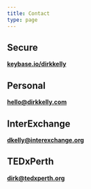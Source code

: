 ```yaml
---
title: Contact
type: page
---
```

## Secure

[**keybase.io/dirkkelly**](https://keybase.io/dirkkelly)

## Personal

[**hello@dirkkelly.com**](mailto:hello@dirkkelly.com)

## InterExchange

[**dkelly@interexchange.org**](mailto:dkelly@interexchange.org)

## TEDxPerth

[**dirk@tedxperth.org**](mailto:dirk@tedxperth.org)
